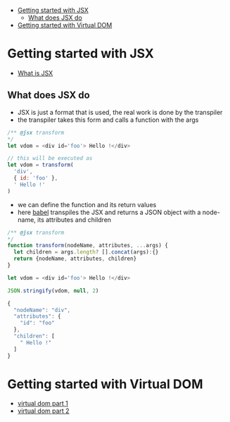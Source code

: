 - [Getting started with JSX](#org0ffa730)
  - [What does JSX do](#org23f98b1)
- [Getting started with Virtual DOM](#org4efdd52)


<a id="org0ffa730"></a>

# Getting started with JSX

-   [What is JSX](https://jasonformat.com/wtf-is-jsx/)


<a id="org23f98b1"></a>

## What does JSX do

-   JSX is just a format that is used, the real work is done by the transpiler
-   the transpiler takes this form and calls a function with the args

```js
/** @jsx transform
*/
let vdom = <div id='foo'> Hello !</div>

// this will be executed as
let vdom = transform(
  'div',
  { id: 'foo' },
  ' Hello !'
)
```

-   we can define the function and its return values
-   here [babel](https://babeljs.io) transpiles the JSX and returns a JSON object with a node-name, its attributes and children

```js
/** @jsx transform
*/
function transform(nodeName, attributes, ...args) {
  let children = args.length? [].concat(args):{}
  return {nodeName, attributes, children}
}

let vdom = <div id='foo'> Hello !</div>

JSON.stringify(vdom, null, 2)

{
  "nodeName": "div",
  "attributes": {
    "id": "foo"
  },
  "children": [
    " Hello !"
  ]
}

```


<a id="org4efdd52"></a>

# Getting started with Virtual DOM

-   [virtual dom part 1](https://medium.com/@deathmood/how-to-write-your-own-virtual-dom-ee74acc13060)
-   [virtual dom part 2](https://medium.com/@deathmood/write-your-virtual-dom-2-props-events-a957608f5c76)
